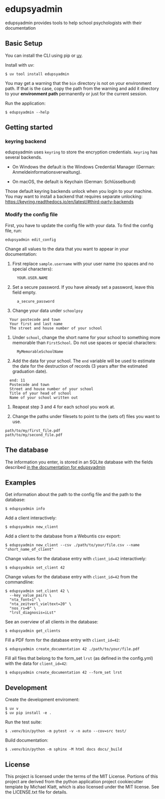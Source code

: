 # edupsyadmin

edupsyadmin provides tools to help school psychologists with their
documentation

## Basic Setup

You can install the CLI using pip or
[uv](https://docs.astral.sh/uv/getting-started/installation).

Install with uv:

    $ uv tool install edupsyadmin

You may get a warning that the `bin` directory is not on your environment path.
If that is the case, copy the path from the warning and add it directory to
your **environment path** permanently or just for the current session.

Run the application:

    $ edupsyadmin --help

## Getting started

### keyring backend

edupsyadmin uses `keyring` to store the encryption credentials. `keyring` has
several backends.

- On Windows the default is the Windows Credential Manager (German:
  Anmeldeinformationsverwaltung).

- On macOS, the default is Keychain (German: Schlüsselbund)

Those default keyring backends unlock when you login to your machine. You may
want to install a backend that requires separate unlocking:
<https://keyring.readthedocs.io/en/latest/#third-party-backends>

### Modify the config file

First, you have to update the config file with your data. To
find the config file, run:

`edupsyadmin edit_config`

Change all values to the data that you want to appear in your documentation:

1. First replace `sample.username` with your user name (no spaces and no special
   characters):

   `  YOUR.USER.NAME`

1. Set a secure password. If you have already set a password, leave this field empty.

   `  a_secure_password`

1. Change your data under `schoolpsy`

  ```
    Your postecode and town
    Your first and last name
    The street and house number of your school
  ```

1. Under `school`, change the short name for your school to something more
   memorable than `FirstSchool`. Do not use spaces or special characters:

   `  MyMemorableSchoolName`

1. Add the data for your school. The `end` variable will be used to estimate
   the date for the destruction of records (3 years after the estimated
   graduation date).

  ```
    end: 11
    Postecode and town
    Street and house number of your school
    Title of your head of school
    Name of your school written out
  ```

1. Reapeat step 3 and 4 for each school you work at.

1. Change the paths under filesets to point to the (sets of) files you want to
   use.

  ```
  path/to/my/first_file.pdf
  path/to/my/second_file.pdf
  ```

## The database

The information you enter, is stored in an SQLite database with the fields
described [in the documentation for
edupsyadmin](https://edupsyadmin.readthedocs.io/en/latest/clients_model.html#)

## Examples

Get information about the path to the config file and the path to the database:

    $ edupsyadmin info

Add a client interactively:

    $ edupsyadmin new_client

Add a client to the database from a Webuntis csv export:

    $ edupsyadmin new_client --csv ./path/to/your/file.csv --name "short_name_of_client"

Change values for the database entry with `client_id=42` interactively:

    $ edupsyadmin set_client 42

Change values for the database entry with `client_id=42` from the commandline:

```
$ edupsyadmin set_client 42 \
  --key_value_pairs \
  "nta_font=1" \
  "nta_zeitverl_vieltext=20" \
  "nos_rs=0" \
  "lrst_diagnosis=iLst"
```

See an overview of all clients in the database:

    $ edupsyadmin get_clients

Fill a PDF form for the database entry with `client_id=42`:

    $ edupsyadmin create_documentation 42 ./path/to/your/file.pdf

Fill all files that belong to the form_set `lrst` (as defined in the
config.yml) with the data for `client_id=42`:

    $ edupsyadmin create_documentation 42 --form_set lrst

## Development

Create the development enviroment:

    $ uv v
    $ uv pip install -e .

Run the test suite:

    $ .venv/bin/python -m pytest -v -n auto --cov=src test/

Build documentation:

    $ .venv/bin/python -m sphinx -M html docs docs/_build

## License

This project is licensed under the terms of the MIT License. Portions of this
project are derived from the python application project cookiecutter template
by Michael Klatt, which is also licensed under the MIT license. See the
LICENSE.txt file for details.
